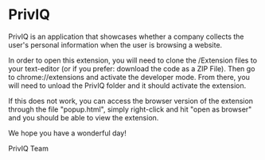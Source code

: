 # PrivIQ

PrivIQ is an application that showcases whether a company collects the user's personal information when the user is browsing a website.

In order to open this extension, you will need to clone the /Extension files to your text-editor (or if you prefer: download the code as a ZIP File). Then go to chrome://extensions and activate the developer mode. From there, you will need to unload the PrivIQ folder and it should activate the extension.

If this does not work, you can access the browser version of the extension through the file "popup.html", simply right-click and hit "open as browser" and you should be able to view the extension.

We hope you have a wonderful day!

PrivIQ Team
